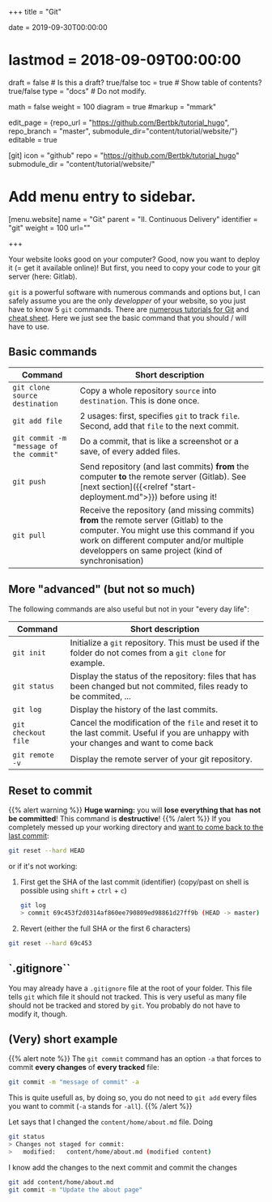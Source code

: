 +++
title = "Git"

date = 2019-09-30T00:00:00
# lastmod = 2018-09-09T00:00:00

draft = false  # Is this a draft? true/false
toc = true  # Show table of contents? true/false
type = "docs"  # Do not modify.

math = false
weight = 100
diagram = true
#markup = "mmark"

edit_page = {repo_url = "https://github.com/Bertbk/tutorial_hugo", repo_branch = "master", submodule_dir="content/tutorial/website/"}
editable = true

[git]
  icon = "github"
  repo = "https://github.com/Bertbk/tutorial_hugo"
  submodule_dir = "content/tutorial/website/"

# Add menu entry to sidebar.
[menu.website]
  name = "Git"
  parent = "II. Continuous Delivery"
  identifier = "git"
  weight = 100
  url=""

+++

Your website looks good on your computer? Good, now you want to deploy it (= get it available online)! But first, you need to copy your code to your git server (here: Gitlab). 


`git` is a powerful software with numerous commands and options but, I can safely assume you are the only *developper* of your website, so you just have to know 5 `git` commands. There are [numerous tutorials for Git](https://git-scm.com/doc) and [cheat sheet](https://github.github.com/training-kit/downloads/github-git-cheat-sheet.pdf). Here we just see the basic command that you should / will have to use.

## Basic commands

|Command| Short description|
|---|---|
|`git clone source destination` | Copy a whole repository `source` into `destination`. This is done once.|
|`git add file`| 2 usages: first, specifies `git` to track `file`. Second, add that `file` to the next commit.|
|`git commit -m "message of the commit"`| Do a commit, that is like a screenshot or a save, of every added files.|
|`git push`|Send repository (and last commits) **from** the computer **to** the remote server (Gitlab). See [next section]({{<relref "start-deployment.md">}}) before using it!|
|`git pull`| Receive the repository (and missing commits) **from** the remote server (Gitlab) to the computer. You might use this command if you work on different computer and/or multiple developpers on same project (kind of synchronisation)|

## More "advanced" (but not so much)

The following commands are also useful but not in your "every day life":

|Command| Short description|
|---|---|
|`git init`| Initialize a `git` repository. This must be used if the folder do not comes from a `git clone` for example.|
|`git status`| Display the status of the repository: files that has been changed but not commited, files ready to be commited, ...|
|`git log`| Display the history of the last commits.|
|`git checkout file`| Cancel the modification of the `file` and reset it to the last commit. Useful if you are unhappy with your changes and want to come back|
|`git remote -v`| Display the remote server of your git repository.|

## Reset to commit
{{% alert warning %}}
**Huge warning:** you will **lose everything that has not be committed**! This command is **destructive**!
{{% /alert %}}
If you completely messed up your working directory and [want to come back to the last commit](https://stackoverflow.com/questions/4114095/how-do-i-revert-a-git-repository-to-a-previous-commit):
```bash
git reset --hard HEAD
```
or if it's not working:

1. First get the SHA of the last commit (identifier) (copy/past on shell is possible using `shift` + `ctrl` + `c`)

    ```bash
    git log
    > commit 69c453f2d0314af860ee790809ed98861d27ff9b (HEAD -> master)
    ```
2. Revert (either the full SHA or the first 6 characters)
```bash
git reset --hard 69c453
```

## `.gitignore``

You may already have a `.gitignore` file at the root of your folder. This file tells `git` which file it should not tracked. This is very useful as many file should not be tracked and stored by `git`. You probably do not have to modify it, though.

## (Very) short example

{{% alert note %}}
The `git commit` command has an option `-a` that forces to commit **every changes** of **every tracked** file:
```bash
git commit -m "message of commit" -a
```
This is quite usefull as, by doing so, you do not need to `git add` every files you want to commit (`-a` stands for `-all`).
{{% /alert %}}

Let says that I changed the `content/home/about.md` file. Doing
```bash
git status
> Changes not staged for commit:
> 	modified:   content/home/about.md (modified content)
```
I know add the changes to the next commit and commit the changes
```bash
git add content/home/about.md
git commit -m "Update the about page"
```
